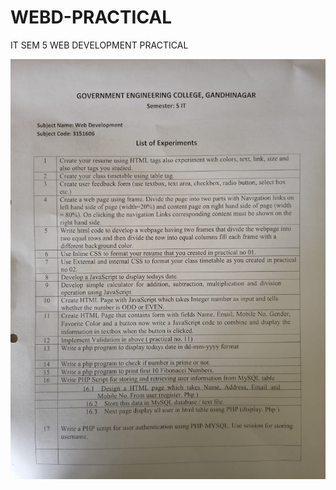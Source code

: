 # WEBD-PRACTICAL
IT SEM 5 WEB DEVELOPMENT PRACTICAL 

<img src="https://github.com/smitkakadiya57/WEBD-PRACTICAL/blob/main/WhatsApp%20Image%202022-09-02%20at%201.09.01%20PM.jpeg">

